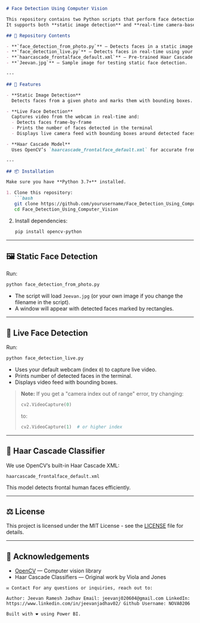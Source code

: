 ````markdown
# Face Detection Using Computer Vision

This repository contains two Python scripts that perform face detection using [OpenCV](https://opencv.org/) and Haar Cascade Classifiers.  
It supports both **static image detection** and **real-time camera-based detection**.

## 📂 Repository Contents

- **`face_detection_from_photo.py`** — Detects faces in a static image (`Jeevan.jpg` included in the repo).
- **`face_detection_live.py`** — Detects faces in real-time using your webcam and outputs the number of faces detected in the terminal.
- **`haarcascade_frontalface_default.xml`** — Pre-trained Haar Cascade model used for detecting faces.
- **`Jeevan.jpg`** — Sample image for testing static face detection.

---

## 🚀 Features

- **Static Image Detection**  
  Detects faces from a given photo and marks them with bounding boxes.

- **Live Face Detection**  
  Captures video from the webcam in real-time and:
  - Detects faces frame-by-frame
  - Prints the number of faces detected in the terminal
  - Displays live camera feed with bounding boxes around detected faces

- **Haar Cascade Model**  
  Uses OpenCV’s `haarcascade_frontalface_default.xml` for accurate frontal face detection.

---

## 📦 Installation

Make sure you have **Python 3.7+** installed.

1. Clone this repository:
   ```bash
   git clone https://github.com/yourusername/Face_Detection_Using_Computer_Vision.git
   cd Face_Detection_Using_Computer_Vision
````

2. Install dependencies:

   ```bash
   pip install opencv-python
   ```

---

## 🖼 Static Face Detection

Run:

```bash
python face_detection_from_photo.py
```

* The script will load `Jeevan.jpg` (or your own image if you change the filename in the script).
* A window will appear with detected faces marked by rectangles.

---

## 🎥 Live Face Detection

Run:

```bash
python face_detection_live.py
```

* Uses your default webcam (index `0`) to capture live video.
* Prints number of detected faces in the terminal.
* Displays video feed with bounding boxes.

> **Note:** If you get a "camera index out of range" error, try changing:
>
> ```python
> cv2.VideoCapture(0)
> ```
>
> to:
>
> ```python
> cv2.VideoCapture(1)  # or higher index
> ```

---

## 📄 Haar Cascade Classifier

We use OpenCV’s built-in Haar Cascade XML:

```
haarcascade_frontalface_default.xml
```

This model detects frontal human faces efficiently.

---

## ⚖ License

This project is licensed under the MIT License - see the [LICENSE](LICENSE) file for details.

---

## 🙌 Acknowledgements

* [OpenCV](https://opencv.org/) — Computer vision library
* Haar Cascade Classifiers — Original work by Viola and Jones

```
✉️ Contact For any questions or inquiries, reach out to:

Author: Jeevan Ramesh Jadhav Email: jeevanj020604@gmail.com LinkedIn: https://www.linkedin.com/in/jeevanjadhav02/ Github Username: NOVA0206

Built with ❤️ using Power BI.
